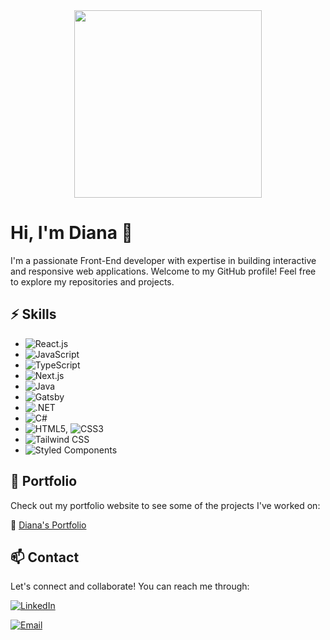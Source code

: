 <div id="header" align="center">
  <img src="https://res.cloudinary.com/du3p3bwau/image/upload/v1686932044/me2_ndcrax.png" width="300" height="300"/>
</div>

# Hi, I'm Diana 👋

I'm a passionate Front-End developer with expertise in building interactive and responsive web applications. Welcome to my GitHub profile! Feel free to explore my repositories and projects.

## ⚡ Skills

- ![React.js](https://img.shields.io/badge/React.js-61DAFB?style=for-the-badge&logo=react&logoColor=white)
- ![JavaScript](https://img.shields.io/badge/JavaScript-F7DF1E?style=for-the-badge&logo=javascript&logoColor=white)
- ![TypeScript](https://img.shields.io/badge/TypeScript-3178C6?style=for-the-badge&logo=typescript&logoColor=white)
- ![Next.js](https://img.shields.io/badge/Next.js-000000?style=for-the-badge&logo=next.js&logoColor=white)
- ![Java](https://img.shields.io/badge/Java-007396?style=for-the-badge&logo=java&logoColor=white)
- ![Gatsby](https://img.shields.io/badge/Gatsby-663399?style=for-the-badge&logo=gatsby&logoColor=white)
- ![.NET](https://img.shields.io/badge/.NET-512BD4?style=for-the-badge&logo=.net&logoColor=white)
- ![C#](https://img.shields.io/badge/C%23-239120?style=for-the-badge&logo=c-sharp&logoColor=white)
- ![HTML5](https://img.shields.io/badge/HTML5-E34F26?style=for-the-badge&logo=html5&logoColor=white), ![CSS3](https://img.shields.io/badge/CSS3-1572B6?style=for-the-badge&logo=css3&logoColor=white)
- ![Tailwind CSS](https://img.shields.io/badge/Tailwind_CSS-38B2AC?style=for-the-badge&logo=tailwind-css&logoColor=white)
- ![Styled Components](https://img.shields.io/badge/Styled_Components-DB7093?style=for-the-badge&logo=styled-components&logoColor=white)

## 💼 Portfolio

Check out my portfolio website to see some of the projects I've worked on:

🔗 [Diana's Portfolio](https://diana-s-portfolio.vercel.app/)

## 📫 Contact

Let's connect and collaborate! You can reach me through:

[![LinkedIn](https://img.shields.io/badge/LinkedIn-Connect-blue?style=for-the-badge&logo=linkedin&logoColor=white)](https://www.linkedin.com/in/diana-uma%C3%B1a-5894b6188/)

[![Email](https://img.shields.io/badge/Email-Contact%20Me-red?style=for-the-badge&logo=mail.ru&logoColor=white)](mailto:d.sugeyth02@gmail.com)

